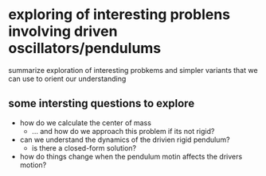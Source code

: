 # exploring of interesting problens involving driven oscillators/pendulums 
summarize exploration of interesting probkems and simpler variants that we can use to orient our understanding

## some intersting questions to explore
- how do we calculate the center of mass
  - ... and how do we approach this problem if its not rigid?
- can we understand the dynamics of the drivien rigid pendulum?
  - is there a closed-form solution?
- how do things change when the pendulum motin affects the drivers motion?
